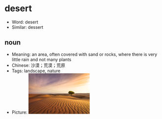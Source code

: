 # desert

- Word: desert
- Similar: dessert

## noun

- Meaning: an area, often covered with sand or rocks, where there is very little rain and not many plants
- Chinese: 沙漠；荒漠；荒原
- Tags: landscape, nature
- Picture: ![desert](images/desert.jpg)

